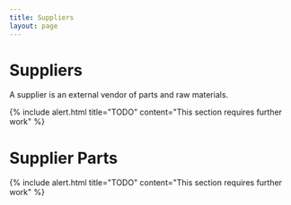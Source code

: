 ```yaml
---
title: Suppliers
layout: page
---
```


# Suppliers

A supplier is an external vendor of parts and raw materials.

{% include alert.html title="TODO" content="This section requires further work" %}

# Supplier Parts

{% include alert.html title="TODO" content="This section requires further work" %}


